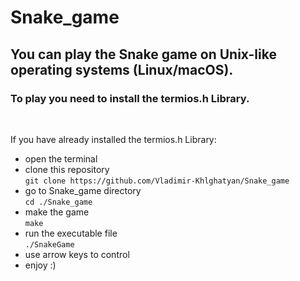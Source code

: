 # Snake_game

<h2>You can play the Snake game on Unix-like operating systems (Linux/macOS).</h2>
<h3>To play you need to install the termios.h Library.</h3><br>

If you have already installed the termios.h Library:<br>
  - open the terminal <br>
  - clone this repository <br>
    `git clone https://github.com/Vladimir-Khlghatyan/Snake_game` <br>
  - go to Snake_game directory <br>
    `cd ./Snake_game` <br>
  - make the game <br>
    `make`<br>
  - run the executable file <br>
    `./SnakeGame` <br>
  - use arrow keys to control <br>
  - enjoy :)

